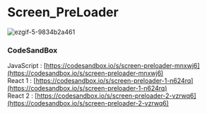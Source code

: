 # Screen_PreLoader

![ezgif-5-9834b2a461](https://github.com/MontaKr/CSS_Practice/assets/115155803/43ab566b-6df1-4936-bca5-509f82a1ca0f)

### CodeSandBox

JavaScript : [https://codesandbox.io/s/screen-preloader-mnxwj6](https://codesandbox.io/s/screen-preloader-mnxwj6) \
React 1 : [https://codesandbox.io/s/screen-preloader-1-n624rq](https://codesandbox.io/s/screen-preloader-1-n624rq) \
React 2 : [https://codesandbox.io/s/screen-preloader-2-vzrwq6](https://codesandbox.io/s/screen-preloader-2-vzrwq6)
